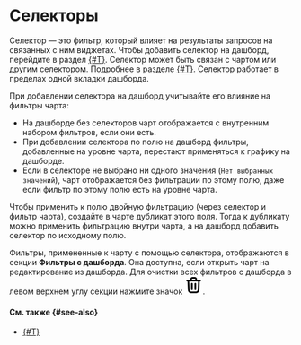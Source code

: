 # Селекторы

Селектор — это фильтр, который влияет на результаты запросов на связанных с ним виджетах. Чтобы добавить селектор на дашборд, перейдите в раздел [{#T}](../operations/dashboard/add-selector.md).
Селектор может быть связан с чартом или другим селектором. Подробнее в разделе [{#T}](./link.md).
Селектор работает в пределах одной вкладки дашборда.

При добавлении селектора на дашборд учитывайте его влияние на фильтры чарта:

* На дашборде без селекторов чарт отображается с внутренним набором фильтров, если они есть.
* При добавлении селектора по полю на дашборд фильтры, добавленные на уровне чарта, перестают применяться к графику на дашборде.
* Если в селекторе не выбрано ни одного значения (`Нет выбранных значений`), чарт отображается без фильтрации по этому полю, даже если фильтр по этому полю есть на уровне чарта.

Чтобы применить к полю двойную фильтрацию (через селектор и фильтр чарта), создайте в чарте дубликат этого поля. Тогда к дубликату можно применить фильтрацию внутри чарта, а на дашборд добавить селектор по исходному полю.

Фильтры, примененные к чарту с помощью селектора, отображаются в секции **Фильтры с дашборда**. Она доступна, если открыть чарт на редактирование из дашборда. Для очистки всех фильтров с дашборда в левом верхнем углу секции нажмите значок ![image](../../_assets/console-icons/trash-bin.svg).

#### См. также {#see-also}

* [{#T}](../operations/dashboard/add-selector.md)